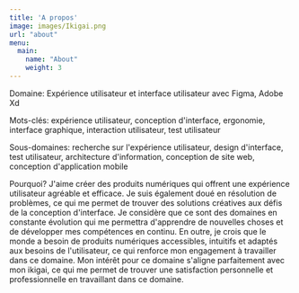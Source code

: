 ```yaml
---
title: 'A propos'
image: images/Ikigai.png
url: "about"
menu:
  main:
    name: "About"
    weight: 3
---
```

Domaine: Expérience utilisateur et interface utilisateur avec Figma, Adobe Xd

Mots-clés: expérience utilisateur, conception d'interface, ergonomie, interface graphique, interaction utilisateur, test utilisateur

Sous-domaines: recherche sur l'expérience utilisateur, design d'interface, test utilisateur, architecture d'information, conception de site web, conception d'application mobile

Pourquoi? J'aime créer des produits numériques qui offrent une expérience utilisateur agréable et efficace. Je suis également doué en résolution de problèmes, ce qui me permet de trouver des solutions créatives aux défis de la conception d'interface. Je considère que ce sont des domaines en constante évolution qui me permettra d'apprendre de nouvelles choses et de développer mes compétences en continu. En outre, je crois que le monde a besoin de produits numériques accessibles, intuitifs et adaptés aux besoins de l'utilisateur, ce qui renforce mon engagement à travailler dans ce domaine. Mon intérêt pour ce domaine s'aligne parfaitement avec mon ikigai, ce qui me permet de trouver une satisfaction personnelle et professionnelle en travaillant dans ce domaine.